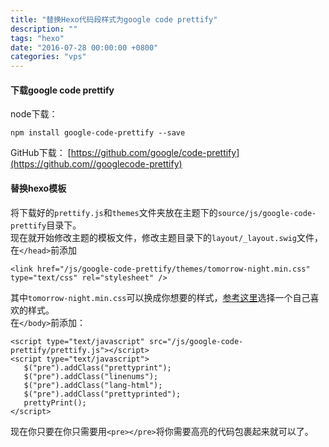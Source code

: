```yaml
---
title: "替换Hexo代码段样式为google code prettify"
description: ""
tags: "hexo"
date: "2016-07-28 00:00:00 +0800"
categories: "vps"
---
```


#### 下载google code prettify  


node下载：  
```
npm install google-code-prettify --save
```

<!--more-->

GitHub下载：
[https://github.com/google/code-prettify](https://github.com//googlecode-prettify)  

#### 替换hexo模板  
将下载好的`prettify.js`和`themes`文件夹放在主题下的`source/js/google-code-prettify`目录下。  
现在就开始修改主题的模板文件，修改主题目录下的`layout/_layout.swig`文件，在`</head>`前添加  

```
<link href="/js/google-code-prettify/themes/tomorrow-night.min.css" type="text/css" rel="stylesheet" />
```

其中`tomorrow-night.min.css`可以换成你想要的样式，[参考这里](https://jmblog.github.io/color-themes-for-google-code-prettify/)选择一个自己喜欢的样式。  
在`</body>`前添加：

```
<script type="text/javascript" src="/js/google-code-prettify/prettify.js"></script>
<script type="text/javascript">
   $("pre").addClass("prettyprint");
   $("pre").addClass("linenums");
   $("pre").addClass("lang-html");
   $("pre").addClass("prettyprinted");
   prettyPrint();	
</script>
```

现在你只要在你只需要用`<pre></pre>`将你需要高亮的代码包裹起来就可以了。
